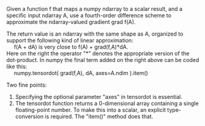Given a function f that maps a numpy ndarray to a scalar result, and a specific input ndarray A, use a fourth-order difference scheme to approximate the ndarray-valued gradient grad f(A).

The return value is an ndarray with the same shape as A, organized to support the following kind of linear approximation:    
&nbsp;&nbsp;&nbsp;&nbsp;    f(A + dA) is very close to f(A) + grad(f,A)\*dA.    
Here on the right the operator "*" denotes the appropriate version of the dot-product. In numpy the final term added on the right above can be coded like this:    
&nbsp;&nbsp;&nbsp;&nbsp;    numpy.tensordot( grad(f,A), dA, axes=A.ndim ).item()
    
Two fine points:
1. Specifying the optional parameter "axes" in tensordot is essential.
2. The tensordot function returns a 0-dimensional array containing a single floating-point number. To make this into a scalar, an explicit type-conversion is required. The "item()" method does that.
